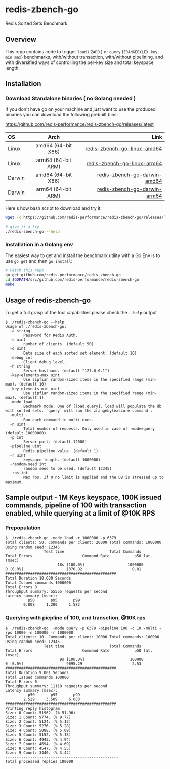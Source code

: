 # redis-zbench-go
Redis Sorted Sets Benchmark


## Overview

This repo contains code to trigger `load` ( `ZADD` ) or `query` (`ZRANGEBYLEX key min max`) benchmarks, 
with/without transaction, with/without pipelining, and with diversified ways of controlling the per-key size and total keyspace length.

## Installation

### Download Standalone binaries ( no Golang needed )

If you don't have go on your machine and just want to use the produced binaries you can download the following prebuilt bins:

https://github.com/redis-performance/redis-zbench-go/releases/latest

| OS | Arch | Link |
| :---         |     :---:      |          ---: |
| Linux   | amd64  (64-bit X86)     | [redis-zbench-go-linux-amd64](https://github.com/redis-performance/redis-zbench-go/releases/latest/download/redis-zbench-go-linux-amd64.tar.gz)    |
| Linux   | arm64 (64-bit ARM)     | [redis-zbench-go-linux-arm64](https://github.com/redis-performance/redis-zbench-go/releases/latest/download/redis-zbench-go-linux-arm64.tar.gz)    |
| Darwin   | amd64  (64-bit X86)     | [redis-zbench-go-darwin-amd64](https://github.com/redis-performance/redis-zbench-go/releases/latest/download/redis-zbench-go-darwin-amd64.tar.gz)    |
| Darwin   | arm64 (64-bit ARM)     | [redis-zbench-go-darwin-arm64](https://github.com/redis-performance/redis-zbench-go/releases/latest/download/redis-zbench-go-darwin-arm64.tar.gz)    |

Here's how bash script to download and try it:

```bash
wget -c https://github.com/redis-performance/redis-zbench-go/releases/latest/download/redis-zbench-go-$(uname -mrs | awk '{ print tolower($1) }')-$(dpkg --print-architecture).tar.gz -O - | tar -xz

# give it a try
./redis-zbench-go --help
```

### Installation in a Golang env

The easiest way to get and install the benchmark utility with a Go Env is to use
`go get` and then `go install`:
```bash
# Fetch this repo
go get github.com/redis-performance/redis-zbench-go
cd $GOPATH/src/github.com/redis-performance/redis-zbench-go
make
```

## Usage of redis-zbench-go

To get a full grasp of the tool capabilities please check the `--help` output

```
$ ./redis-zbench-go --help
Usage of ./redis-zbench-go:
  -a string
        Password for Redis Auth.
  -c uint
        number of clients. (default 50)
  -d uint
        Data size of each sorted set element. (default 10)
  -debug int
        Client debug level.
  -h string
        Server hostname. (default "127.0.0.1")
  -key-elements-max uint
        Use zipfian random-sized items in the specified range (min-max). (default 10)
  -key-elements-min uint
        Use zipfian random-sized items in the specified range (min-max). (default 1)
  -mode load
        Bechmark mode. One of [load,query]. load will populate the db with sorted sets. `query` will run the zrangebylexscore command .
  -multi
        Run each command in multi-exec.
  -n uint
        Total number of requests. Only used in case of -mode=query (default 10000000)
  -p int
        Server port. (default 12000)
  -pipeline uint
        Redis pipeline value. (default 1)
  -r uint
        keyspace length. (default 1000000)
  -random-seed int
        random seed to be used. (default 12345)
  -rps int
        Max rps. If 0 no limit is applied and the DB is stressed up to maximum.
```

## Sample output - 1M Keys keyspace, 100K issued commands, pipeline of 100 with transaction enabled, while querying at a limit of @10K RPS

### Prepopulation

```
$ ./redis-zbench-go -mode load -r 1000000 -p 6379 
Total clients: 50. Commands per client: 20000 Total commands: 1000000
Using random seed: 12345
                 Test time                    Total Commands              Total Errors                      Command Rate           p50 lat. (msec)
                       18s [100.0%]                   1000000                         0 [0.0%]                   1370.82                      0.81      
#################################################
Total Duration 18.000 Seconds
Total Issued commands 1000000
Total Errors 0
Throughput summary: 55555 requests per second
Latency summary (msec):
          p50       p95       p99
        0.808     1.200     1.582

```


### Querying with piepline of 100, and transction, @10K rps

```
$ ./redis-zbench-go  -mode query -p 6379 -pipeline 100 -c 10 -multi -rps 10000 -n 100000 -r 1000000
Total clients: 10. Commands per client: 10000 Total commands: 100000
Using random seed: 12345
                 Test time                    Total Commands              Total Errors                      Command Rate           p50 lat. (msec)
                        9s [100.0%]                    100000                         0 [0.0%]                   9095.29                      2.53      
#################################################
Total Duration 9.001 Seconds
Total Issued commands 100000
Total Errors 0
Throughput summary: 11110 requests per second
Latency summary (msec):
          p50       p95       p99
        2.529     3.509     6.083
#################################################
Printing reply histogram
Size: 0 Count: 51962. (% 51.96)
Size: 1 Count: 9774. (% 9.77)
Size: 2 Count: 5124. (% 5.12)
Size: 3 Count: 5276. (% 5.28)
Size: 4 Count: 5088. (% 5.09)
Size: 5 Count: 5152. (% 5.15)
Size: 6 Count: 4943. (% 4.94)
Size: 7 Count: 4694. (% 4.69)
Size: 8 Count: 4547. (% 4.55)
Size: 9 Count: 3440. (% 3.44)
--------------------------------------------------
Total processed replies 100000
```
